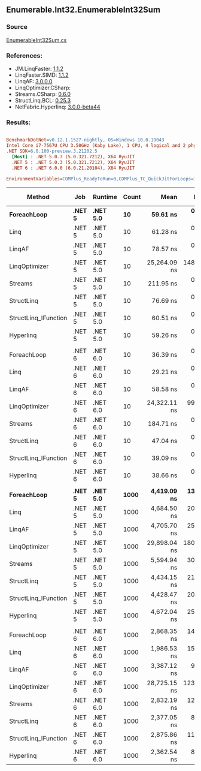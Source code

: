 ﻿## Enumerable.Int32.EnumerableInt32Sum

### Source
[EnumerableInt32Sum.cs](../LinqBenchmarks/Enumerable/Int32/EnumerableInt32Sum.cs)

### References:
- JM.LinqFaster: [1.1.2](https://www.nuget.org/packages/JM.LinqFaster/1.1.2)
- LinqFaster.SIMD: [1.1.2](https://www.nuget.org/packages/LinqFaster.SIMD/1.0.3)
- LinqAF: [3.0.0.0](https://www.nuget.org/packages/LinqAF/3.0.0.0)
- LinqOptimizer.CSharp: [](https://www.nuget.org/packages/LinqOptimizer.CSharp/)
- Streams.CSharp: [0.6.0](https://www.nuget.org/packages/Streams.CSharp/0.6.0)
- StructLinq.BCL: [0.25.3](https://www.nuget.org/packages/StructLinq.BCL/0.25.3)
- NetFabric.Hyperlinq: [3.0.0-beta44](https://www.nuget.org/packages/NetFabric.Hyperlinq/3.0.0-beta44)

### Results:
``` ini

BenchmarkDotNet=v0.12.1.1527-nightly, OS=Windows 10.0.19043
Intel Core i7-7567U CPU 3.50GHz (Kaby Lake), 1 CPU, 4 logical and 2 physical cores
.NET SDK=6.0.100-preview.3.21202.5
  [Host] : .NET 5.0.3 (5.0.321.7212), X64 RyuJIT
  .NET 5 : .NET 5.0.3 (5.0.321.7212), X64 RyuJIT
  .NET 6 : .NET 6.0.0 (6.0.21.20104), X64 RyuJIT

EnvironmentVariables=COMPlus_ReadyToRun=0,COMPlus_TC_QuickJitForLoops=1,COMPlus_TieredPGO=1  

```
|               Method |    Job |  Runtime | Count |         Mean |      Error |     StdDev |  Ratio | RatioSD |  Gen 0 | Gen 1 | Gen 2 | Allocated |
|--------------------- |------- |--------- |------ |-------------:|-----------:|-----------:|-------:|--------:|-------:|------:|------:|----------:|
|          **ForeachLoop** | **.NET 5** | **.NET 5.0** |    **10** |     **59.61 ns** |   **0.338 ns** |   **0.316 ns** |   **1.00** |    **0.00** | **0.0191** |     **-** |     **-** |      **40 B** |
|                 Linq | .NET 5 | .NET 5.0 |    10 |     61.28 ns |   0.392 ns |   0.367 ns |   1.03 |    0.01 | 0.0191 |     - |     - |      40 B |
|               LinqAF | .NET 5 | .NET 5.0 |    10 |     78.57 ns |   0.404 ns |   0.337 ns |   1.32 |    0.01 | 0.0191 |     - |     - |      40 B |
|        LinqOptimizer | .NET 5 | .NET 5.0 |    10 | 25,264.09 ns | 148.237 ns | 138.661 ns | 423.86 |    3.59 | 8.3008 |     - |     - |  17,377 B |
|              Streams | .NET 5 | .NET 5.0 |    10 |    211.95 ns |   0.579 ns |   0.541 ns |   3.56 |    0.02 | 0.1185 |     - |     - |     248 B |
|           StructLinq | .NET 5 | .NET 5.0 |    10 |     76.69 ns |   0.331 ns |   0.259 ns |   1.28 |    0.01 | 0.0305 |     - |     - |      64 B |
| StructLinq_IFunction | .NET 5 | .NET 5.0 |    10 |     60.51 ns |   0.331 ns |   0.309 ns |   1.02 |    0.01 | 0.0191 |     - |     - |      40 B |
|            Hyperlinq | .NET 5 | .NET 5.0 |    10 |     59.26 ns |   0.370 ns |   0.346 ns |   0.99 |    0.01 | 0.0191 |     - |     - |      40 B |
|                      |        |          |       |              |            |            |        |         |        |       |       |           |
|          ForeachLoop | .NET 6 | .NET 6.0 |    10 |     36.39 ns |   0.192 ns |   0.179 ns |   1.00 |    0.00 | 0.0191 |     - |     - |      40 B |
|                 Linq | .NET 6 | .NET 6.0 |    10 |     29.21 ns |   0.159 ns |   0.141 ns |   0.80 |    0.00 | 0.0191 |     - |     - |      40 B |
|               LinqAF | .NET 6 | .NET 6.0 |    10 |     58.58 ns |   0.629 ns |   0.588 ns |   1.61 |    0.02 | 0.0191 |     - |     - |      40 B |
|        LinqOptimizer | .NET 6 | .NET 6.0 |    10 | 24,322.11 ns |  99.111 ns |  92.709 ns | 668.39 |    4.15 | 8.1787 |     - |     - |  17,137 B |
|              Streams | .NET 6 | .NET 6.0 |    10 |    184.71 ns |   0.971 ns |   0.908 ns |   5.08 |    0.04 | 0.1185 |     - |     - |     248 B |
|           StructLinq | .NET 6 | .NET 6.0 |    10 |     47.04 ns |   0.499 ns |   0.467 ns |   1.29 |    0.01 | 0.0306 |     - |     - |      64 B |
| StructLinq_IFunction | .NET 6 | .NET 6.0 |    10 |     39.09 ns |   0.154 ns |   0.129 ns |   1.07 |    0.01 | 0.0191 |     - |     - |      40 B |
|            Hyperlinq | .NET 6 | .NET 6.0 |    10 |     38.66 ns |   0.198 ns |   0.185 ns |   1.06 |    0.01 | 0.0191 |     - |     - |      40 B |
|                      |        |          |       |              |            |            |        |         |        |       |       |           |
|          **ForeachLoop** | **.NET 5** | **.NET 5.0** |  **1000** |  **4,419.09 ns** |  **13.751 ns** |  **11.482 ns** |   **1.00** |    **0.00** | **0.0153** |     **-** |     **-** |      **40 B** |
|                 Linq | .NET 5 | .NET 5.0 |  1000 |  4,684.50 ns |  20.660 ns |  16.130 ns |   1.06 |    0.00 | 0.0153 |     - |     - |      40 B |
|               LinqAF | .NET 5 | .NET 5.0 |  1000 |  4,705.70 ns |  25.582 ns |  23.929 ns |   1.06 |    0.01 | 0.0153 |     - |     - |      40 B |
|        LinqOptimizer | .NET 5 | .NET 5.0 |  1000 | 29,898.04 ns | 180.528 ns | 275.685 ns |   6.80 |    0.07 | 8.1787 |     - |     - |  17,377 B |
|              Streams | .NET 5 | .NET 5.0 |  1000 |  5,594.94 ns |  30.068 ns |  23.475 ns |   1.27 |    0.01 | 0.1144 |     - |     - |     248 B |
|           StructLinq | .NET 5 | .NET 5.0 |  1000 |  4,434.15 ns |  21.129 ns |  19.764 ns |   1.00 |    0.00 | 0.0305 |     - |     - |      64 B |
| StructLinq_IFunction | .NET 5 | .NET 5.0 |  1000 |  4,428.47 ns |  20.534 ns |  18.203 ns |   1.00 |    0.00 | 0.0153 |     - |     - |      40 B |
|            Hyperlinq | .NET 5 | .NET 5.0 |  1000 |  4,672.04 ns |  25.418 ns |  23.776 ns |   1.06 |    0.01 | 0.0153 |     - |     - |      40 B |
|                      |        |          |       |              |            |            |        |         |        |       |       |           |
|          ForeachLoop | .NET 6 | .NET 6.0 |  1000 |  2,868.35 ns |  14.498 ns |  12.852 ns |   1.00 |    0.00 | 0.0191 |     - |     - |      40 B |
|                 Linq | .NET 6 | .NET 6.0 |  1000 |  1,986.53 ns |  15.372 ns |  14.379 ns |   0.69 |    0.01 | 0.0191 |     - |     - |      40 B |
|               LinqAF | .NET 6 | .NET 6.0 |  1000 |  3,387.12 ns |   9.979 ns |   9.334 ns |   1.18 |    0.01 | 0.0191 |     - |     - |      40 B |
|        LinqOptimizer | .NET 6 | .NET 6.0 |  1000 | 28,725.15 ns | 123.917 ns | 115.912 ns |  10.02 |    0.08 | 8.1787 |     - |     - |  17,137 B |
|              Streams | .NET 6 | .NET 6.0 |  1000 |  2,832.19 ns |  12.472 ns |  11.666 ns |   0.99 |    0.01 | 0.1183 |     - |     - |     248 B |
|           StructLinq | .NET 6 | .NET 6.0 |  1000 |  2,377.05 ns |   8.877 ns |   8.304 ns |   0.83 |    0.01 | 0.0305 |     - |     - |      64 B |
| StructLinq_IFunction | .NET 6 | .NET 6.0 |  1000 |  2,875.86 ns |  11.966 ns |  10.608 ns |   1.00 |    0.01 | 0.0191 |     - |     - |      40 B |
|            Hyperlinq | .NET 6 | .NET 6.0 |  1000 |  2,362.54 ns |   8.746 ns |   7.753 ns |   0.82 |    0.00 | 0.0191 |     - |     - |      40 B |
